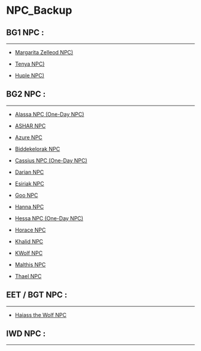 # NPC_Backup


## BG1 NPC :
------------


- [Margarita Zelleod NPC)]()

- [Tenya NPC)]()

- [Huple NPC)]()


## BG2 NPC :
------------


- [Alassa NPC (One-Day NPC)]()

- [ASHAR NPC ]()

- [Azure NPC ]()

- [Biddekelorak NPC ]()

- [Cassius NPC (One-Day NPC)]()

- [Darian NPC ]()

- [Esiriak NPC ]()

- [Goo NPC ]()

- [Hanna NPC ]()

- [Hessa NPC (One-Day NPC) ]()

- [Horace NPC ]()

- [Khalid NPC ]()

- [KWolf NPC ]()

- [Malthis NPC ]()

- [Thael NPC ]()


## EET / BGT NPC :
------------


- [Haiass the Wolf NPC ]()


## IWD NPC :
------------
